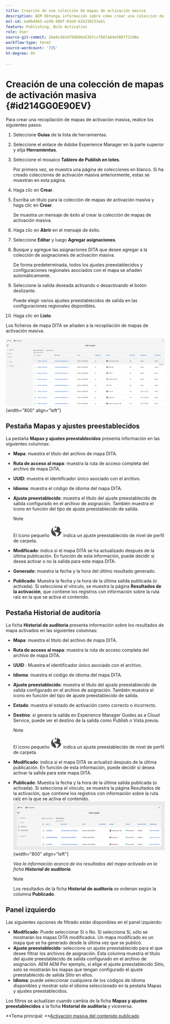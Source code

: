 ```yaml
---
title: Creación de una colección de mapas de activación masiva
description: AEM Obtenga información sobre cómo crear una colección de mapas de activación masiva en las guías de.
exl-id: ea0bd465-a2d9-488f-83e9-62b336233eb1
feature: Publishing, Bulk Activation
role: User
source-git-commit: 1be8cddcbf58696a53bfccf887a04e5807f2198e
workflow-type: tm+mt
source-wordcount: '735'
ht-degree: 0%

---
```


# Creación de una colección de mapas de activación masiva {#id214GG0E90EV}

Para crear una recopilación de mapas de activación masiva, realice los siguientes pasos:

1. Seleccione **Guías** de la lista de herramientas.

1. Seleccione el enlace de Adobe Experience Manager en la parte superior y elija **Herramientas**.

1. Seleccione el mosaico **Tablero de Publish en lotes**.

   Por primera vez, se muestra una página de colecciones en blanco. Si ha creado colecciones de activación masiva anteriormente, estas se muestran en esta página.

1. Haga clic en **Crear**.

1. Escriba un título para la colección de mapas de activación masiva y haga clic en **Crear**.

   Se muestra un mensaje de éxito al crear la colección de mapas de activación masiva.

1. Haga clic en **Abrir** en el mensaje de éxito.

1. Seleccione **Editar** y luego **Agregar asignaciones**.

1. Busque y agregue las asignaciones DITA que desee agregar a la colección de asignaciones de activación masiva.

   De forma predeterminada, todos los ajustes preestablecidos y configuraciones regionales asociados con el mapa se añaden automáticamente.

1. Seleccione la salida deseada activando o desactivando el botón deslizante.

   Puede elegir varios ajustes preestablecidos de salida en las configuraciones regionales disponibles.

1. Haga clic en **Listo**.

Los ficheros de mapa DITA se añaden a la recopilación de mapas de activación masiva.

![ creó la colección de activación masiva](images/bulk-activation-collection-created.png){width="800" align="left"}

## Pestaña Mapas y ajustes preestablecidos

La pestaña **Mapas y ajustes preestablecidos** presenta información en las siguientes columnas:

- **Mapa**: muestra el título del archivo de mapa DITA.
- **Ruta de acceso al mapa**: muestra la ruta de acceso completa del archivo de mapa DITA.

- **UUID**: muestra el identificador único asociado con el archivo.

- **Idioma**: muestra el código de idioma del mapa DITA.
- **Ajuste preestablecido**: muestra el título del ajuste preestablecido de salida configurado en el archivo de asignación. También muestra el icono en función del tipo de ajuste preestablecido de salida.

  >[!NOTE]
  >
  > El icono pequeño ![](images/global-preset-icon.svg) indica un ajuste preestablecido de nivel de perfil de carpeta.

- **Modificado**: indica si el mapa DITA se ha actualizado después de la última publicación. En función de esta información, puede decidir si desea activar o no la salida para este mapa DITA.
- **Generado**: muestra la fecha y la hora del último resultado generado.
- **Publicado**: Muestra la fecha y la hora de la última salida publicada (o activada). Si selecciona el vínculo, se muestra la página **Resultados de la activación**, que contiene los registros con información sobre la ruta raíz en la que se activa el contenido.

## Pestaña Historial de auditoría

La ficha **Historial de auditoría** presenta información sobre los resultados de mapa activados en las siguientes columnas:
- **Mapa**: muestra el título del archivo de mapa DITA.
- **Ruta de acceso al mapa**: muestra la ruta de acceso completa del archivo de mapa DITA.
- **UUID** : Muestra el identificador único asociado con el archivo.
- **Idioma**: muestra el código de idioma del mapa DITA.
- **Ajuste preestablecido**: muestra el título del ajuste preestablecido de salida configurado en el archivo de asignación. También muestra el icono en función del tipo de ajuste preestablecido de salida.
- **Estado**: muestra el estado de activación como correcto o incorrecto.
- **Destino**: si genera la salida en Experience Manager Guides as a Cloud Service, puede ver el destino de la salida como Publish o Vista previa.

  >[!NOTE]
  >
  > El icono pequeño ![](images/global-preset-icon.svg) indica un ajuste preestablecido de nivel de perfil de carpeta.

- **Modificado**: indica si el mapa DITA se actualizó después de la última publicación. En función de esta información, puede decidir si desea activar la salida para este mapa DITA.
- **Publicado**: Muestra la fecha y la hora de la última salida publicada (o activada). Si selecciona el vínculo, se muestra la página Resultados de la activación, que contiene los registros con información sobre la ruta raíz en la que se activa el contenido.
  ![ creó la pestaña del historial de auditoría de la colección de activación masiva](images/bulk-collection-audit-history.png){width="800" align="left"}

  *Vea la información acerca de los resultados del mapa activado en la ficha **Historial de auditoría**.*


  >[!NOTE]
  >
  > Los resultados de la ficha **Historial de auditoría** se ordenan según la columna **Publicado**.



## Panel izquierdo

Las siguientes opciones de filtrado están disponibles en el panel izquierdo:

- **Modificado**: Puede seleccionar Sí o No. Si selecciona Sí, sólo se mostrarán los mapas DITA modificados. Un mapa modificado es un mapa que se ha generado desde la última vez que se publicó.
- **Ajuste preestablecido**: seleccione un ajuste preestablecido para el que desee filtrar los archivos de asignación. Esta columna muestra el título del ajuste preestablecido de salida configurado en el archivo de asignación. AEM AEM Por ejemplo, si elige el ajuste preestablecido *Sitio*, solo se mostrarán los mapas que tengan configurado el ajuste preestablecido de salida *Sitio* en ellos.
- **Idioma**: puede seleccionar cualquiera de los códigos de idioma disponibles y mostrar solo el idioma seleccionado en la pestaña Mapas y ajustes preestablecidos.

Los filtros se actualizan cuando cambia de la ficha **Mapas y ajustes preestablecidos** a la ficha **Historial de auditoría** y viceversa.

**Tema principal: **[Activación masiva del contenido publicado](conf-bulk-activation.md)
